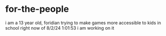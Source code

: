 # for-the-people
i am a 13 year old, foridian trying to make games more accessible to kids in school
right now of 8/2/24 1:01:53 i am working on it
